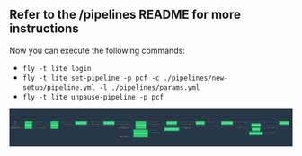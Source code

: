 ## Refer to the /pipelines README for more instructions

Now you can execute the following commands:

* `fly -t lite login`
* `fly -t lite set-pipeline -p pcf -c ./pipelines/new-setup/pipeline.yml -l ./pipelines/params.yml`
* `fly -t lite unpause-pipeline -p pcf`

![](./pipelines/images/pipeline_new.png)
